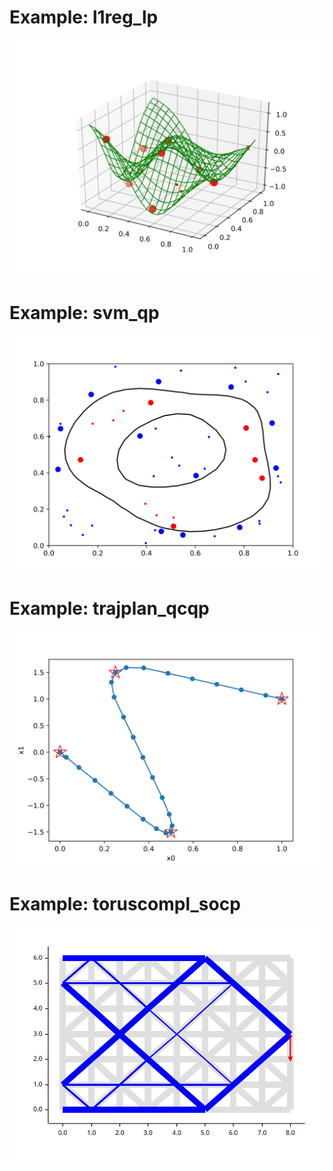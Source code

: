 # Example: l1reg_lp

![](l1reg_lp/plot.svg)

# Example: svm_qp

![](svm_qp/plot.svg)

# Example: trajplan_qcqp

![](trajplan_qcqp/plot1.svg)

# Example: toruscompl_socp

![](toruscompl_socp/plot.svg)
